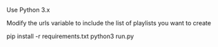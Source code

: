 Use Python 3.x

Modify the urls variable to include the list of playlists you want to create 

pip install -r requirements.txt
python3 run.py 

